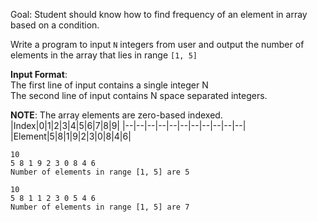 Goal: Student should know how to find frequency of an element in array based on a condition. 

Write a program to input `N` integers from user and output the number of elements in the array that lies in range `[1, 5]`


**Input Format**:  
The first line of input contains a single integer N  
The second line of input contains N space separated integers.  

**NOTE**: The array elements are zero-based indexed.  
|Index|0|1|2|3|4|5|6|7|8|9|
|--|--|--|--|--|--|--|--|--|--|--|
|Element|5|8|1|9|2|3|0|8|4|6|


```
10
5 8 1 9 2 3 0 8 4 6
Number of elements in range [1, 5] are 5
```  

```
10
5 8 1 1 2 3 0 5 4 6
Number of elements in range [1, 5] are 7
```  
